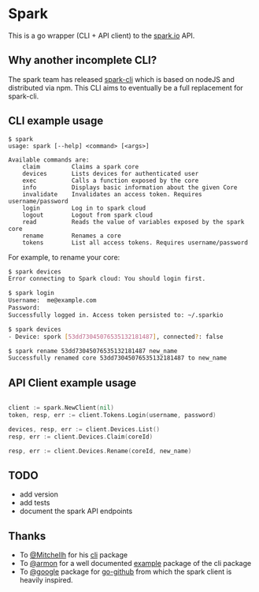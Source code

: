 # Spark

This is a go wrapper (CLI + API client)  to the [spark.io](https://www.spark.io) API.


## Why another incomplete CLI?

The spark team has released [spark-cli](https://github.com/spark/spark-cli/) which is based on nodeJS and distributed via npm.
This CLI aims to eventually be a full replacement for spark-cli.


## CLI example usage

```
$ spark
usage: spark [--help] <command> [<args>]

Available commands are:
    claim         Claims a spark core
    devices       Lists devices for authenticated user
    exec          Calls a function exposed by the core
    info          Displays basic information about the given Core
    invalidate    Invalidates an access token. Requires username/password
    login         Log in to spark cloud
    logout        Logout from spark cloud
    read          Reads the value of variables exposed by the spark core
    rename        Renames a core
    tokens        List all access tokens. Requires username/password
```

For example, to rename your core:

```sh
$ spark devices
Error connecting to Spark cloud: You should login first.

$ spark login
Username:  me@example.com
Password: 
Successfully logged in. Access token persisted to: ~/.sparkio

$ spark devices
- Device: spork [53dd73045076535132181487], connected?: false

$ spark rename 53dd73045076535132181487 new_name
Successfully renamed core 53dd73045076535132181487 to new_name
```


## API Client example usage

```go

client := spark.NewClient(nil)
token, resp, err := client.Tokens.Login(username, password)

devices, resp, err := client.Devices.List()
resp, err := client.Devices.Claim(coreId)

resp, err := client.Devices.Rename(coreId, new_name)
```

## TODO
- add version
- add tests
- document the spark API endpoints


## Thanks

- To [@Mitchellh](https://github.com/mitchellh) for his [cli](https://github.com/mitchellh/cli) package
- To [@armon](https://github.com/armon) for a well documented [example](https://github.com/hashicorp/consul) package of the cli package
- To [@google](https://github.com/google) package for [go-github](https://github.com/google/go-github) from which the spark client is heavily inspired.